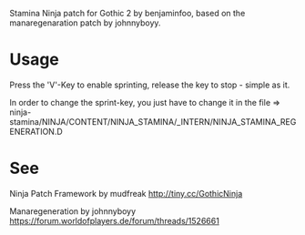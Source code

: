 Stamina Ninja patch for Gothic 2 by benjaminfoo, based on the manaregenaration patch by johnnyboyy.

# Usage
Press the 'V'-Key to enable sprinting, release the key to stop - simple as it.

In order to change the sprint-key, you just have to change it in the file => 
ninja-stamina/NINJA/CONTENT/NINJA_STAMINA/_INTERN/NINJA_STAMINA_REGENERATION.D

# See 
Ninja Patch Framework by mudfreak
http://tiny.cc/GothicNinja

Manaregeneration by johnnyboyy
https://forum.worldofplayers.de/forum/threads/1526661

